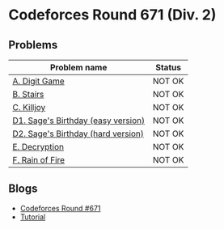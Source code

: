 # Codeforces Round 671 (Div. 2)

## Problems

|Problem name|Status|
|------------|---------|
| [A. Digit Game](problems/A._Digit_Game.md)|NOT OK|
| [B. Stairs](problems/B._Stairs.md)|NOT OK|
| [C. Killjoy](problems/C._Killjoy.md)|NOT OK|
| [D1. Sage's Birthday (easy version)](problems/D1._Sage's_Birthday_(easy_version).md)|NOT OK|
| [D2. Sage's Birthday (hard version)](problems/D2._Sage's_Birthday_(hard_version).md)|NOT OK|
| [E. Decryption](problems/E._Decryption.md)|NOT OK|
| [F. Rain of Fire](problems/F._Rain_of_Fire.md)|NOT OK|
## Blogs

- [Codeforces Round #671](blogs/Codeforces_Round_671.md)
- [Tutorial](blogs/Tutorial.md)
